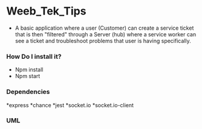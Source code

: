 # Weeb_Tek_Tips

 * A basic application where a user (Customer) can create a service ticket that is then "filtered" through a Server (hub) where a service worker can see a ticket and troubleshoot problems that user is having specifically.

### How Do I install it?

* Npm install
* Npm start

### Dependencies 

*express
*chance
*jest
*socket.io
*socket.io-client

### UML 

